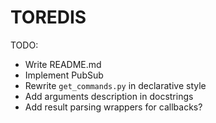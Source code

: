 TOREDIS
=======

TODO:
* Write README.md
* Implement PubSub
* Rewrite `get_commands.py` in declarative style
* Add arguments description in docstrings
* Add result parsing wrappers for callbacks?
